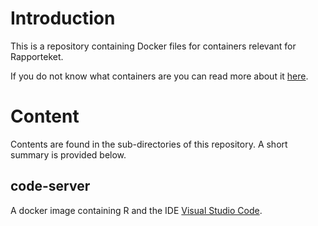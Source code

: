 # Introduction

This is a repository containing Docker files for containers relevant for
Rapporteket.

If you do not know what containers are you can read more about it
[here](https://docs.docker.com/get-started/).

# Content

Contents are found in the sub-directories of this repository. A short summary is
provided below.

## code-server

A docker image containing R and the IDE [Visual Studio Code](https://code.visualstudio.com/).
